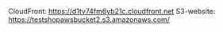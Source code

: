 CloudFront: https://d1ty74fm6yb21c.cloudfront.net
S3-website: https://testshopawsbucket2.s3.amazonaws.com/